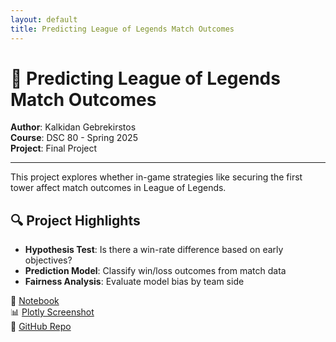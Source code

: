 ```yaml
---
layout: default
title: Predicting League of Legends Match Outcomes
---
```


# 🧠 Predicting League of Legends Match Outcomes

**Author**: Kalkidan Gebrekirstos  
**Course**: DSC 80 - Spring 2025  
**Project**: Final Project

---

This project explores whether in-game strategies like securing the first tower affect match outcomes in League of Legends.

## 🔍 Project Highlights
- **Hypothesis Test**: Is there a win-rate difference based on early objectives?
- **Prediction Model**: Classify win/loss outcomes from match data
- **Fairness Analysis**: Evaluate model bias by team side

📓 [Notebook](./template.ipynb)  
📊 [Plotly Screenshot](./WIN.png)  
📁 [GitHub Repo](https://github.com/Kalberhe/DSC80_FINAL_PROJECT)

